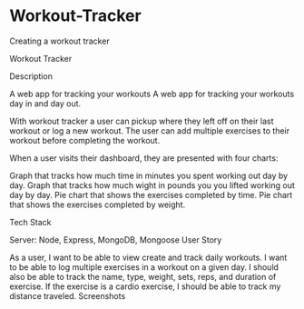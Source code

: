 # Workout-Tracker
Creating a workout tracker

Workout Tracker

Description

A web app for tracking your workouts A web app for tracking your workouts day in and day out.

With workout tracker a user can pickup where they left off on their last workout or log a new workout. The user can add multiple exercises to their workout before completing the workout.

When a user visits their dashboard, they are presented with four charts:

Graph that tracks how much time in minutes you spent working out day by day.
Graph that tracks how much wight in pounds you you lifted working out day by day.
Pie chart that shows the exercises completed by time.
Pie chart that shows the exercises completed by weight.

Tech Stack

Server: Node, Express, MongoDB, Mongoose
User Story

As a user, I want to be able to view create and track daily workouts. I want to be able to log multiple exercises in a workout on a given day. I should also be able to track the name, type, weight, sets, reps, and duration of exercise. If the exercise is a cardio exercise, I should be able to track my distance traveled.
Screenshots
